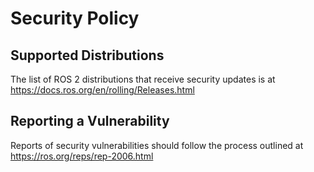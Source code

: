 # Security Policy

## Supported Distributions

The list of ROS 2 distributions that receive security updates is at https://docs.ros.org/en/rolling/Releases.html

## Reporting a Vulnerability

Reports of security vulnerabilities should follow the process outlined at https://ros.org/reps/rep-2006.html
